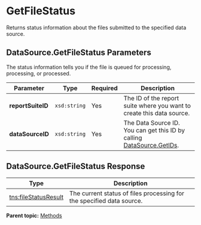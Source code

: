 # GetFileStatus

Returns status information about the files submitted to the specified data source.

## DataSource.GetFileStatus Parameters

The status information tells you if the file is queued for processing, processing, or processed.

|Parameter|Type|Required|Description|
|---------|----|--------|-----------|
|**reportSuiteID** |`xsd:string` |Yes| The ID of the report suite where you want to create this data source. |
|**dataSourceID** |`xsd:string` |Yes| The Data Source ID. You can get this ID by calling [DataSource.GetIDs](r_getIDs.md#). |

## DataSource.GetFileStatus Response

|Type|Description|
|----|-----------|
|[tns:fileStatusResult](../data_types/r_file_status_result.md#) | The current status of files processing for the specified data source. |

**Parent topic:** [Methods](../methods/c_data_sources_methods.md)

